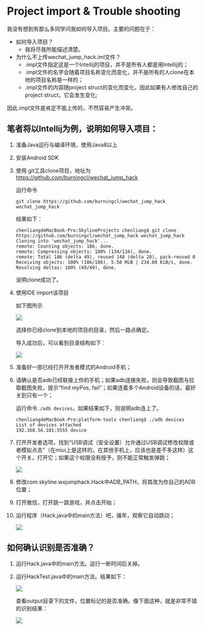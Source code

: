 # Project import & Trouble shooting

我没有想到有那么多同学问我如何导入项目。主要的问题在于：

* 如何导入项目？
	* 我将尽我所能描述清楚。 
* 为什么不上传wechat\_jump\_hack.iml文件？
	* .impl文件指定这是一个Intellij的项目，并不是所有人都是用Intellij的；
	* .impl文件的名字会随着项目名称变化而变化，并不是所有的人clone在本地的项目名称是一样的；
	* .impl文件的内容随project struct的变化而变化，因此如果有人修改自己的project struct，它会发生变化;

因此.impl文件是肯定不能上传的，不然容易产生冲突。
		
## 笔者将以Intellij为例，说明如何导入项目：

1. 准备Java运行与编译环境，使用Java8以上
2. 安装Android SDK
3. 使用 git工具clone项目，地址为 https://github.com/burningcl/wechat_jump_hack

	运行命令
	
	```
	git clone https://github.com/burningcl/wechat_jump_hack wechat_jump_hack
	```
	
	结果如下：
	 
	```
	chenliangdeMacBook-Pro:SkylineProjects chenliang$ git clone https://github.com/burningcl/wechat_jump_hack wechat_jump_hack
	Cloning into 'wechat_jump_hack'...
	remote: Counting objects: 186, done.
	remote: Compressing objects: 100% (134/134), done.
	remote: Total 186 (delta 49), reused 148 (delta 28), pack-reused 0
	Receiving objects: 100% (186/186), 5.50 MiB | 234.00 KiB/s, done.
	Resolving deltas: 100% (49/49), done.
	```
	
	说明clone成功了。
	
4. 使用IDE import该项目

	如下图所示
	
	![](img/import.png)
	
	选择你已经clone到本地的项目的目录，然后一路点确定。
	
	导入成功后，可以看到目录结构如下：
	
	![](img/project_struct.png)

5. 准备好一部已经打开开发者模式的Android手机；
6. 请确认是否adb已经联接上你的手机；如果adb连接失败，则会导致截图与拉取截图失败，提示“find myPos, fail”；如果连着多个Android设备的话，最好关到只有一个；
	
	运行命令`./adb devices`。如果结果如下，则说明adb连上了。
	
	```
	chenliangdeMacBook-Pro:platform-tools chenliang$ ./adb devices
	List of devices attached
	192.168.56.101:5555	device
	```

7. 打开开发者选项，找到“USB调试（安全设置）允许通过USB调试修改权限或者模拟点击”（在miui上是这样的，在其他手机上，应该也是差不多这样）这个开关，打开它；如果这个权限没有授予，则不能正常触发弹跳；

	![](img/usb_debug.png)
	
8. 修改com.skyline.wxjumphack.Hack中ADB_PATH，将其改为你自己的ADB位置；
9. 打开微信，打开跳一跳游戏，并点击开始；
10. 运行程序（Hack.java中的main方法）吧，骚年，观察它自动跳动；

	![](img/run.png)

## 如何确认识别是否准确？

1. 运行Hack.java中的main方法。运行一断时间后关掉。
2. 运行HackTest.java中的main方法。结果如下：

	![](img/hack_test.png)	
	
	查看output目录下的文件，位置标记的是否准确。像下面这种，就是非常不错的识别结果：
	
	![](img/7.png)	

